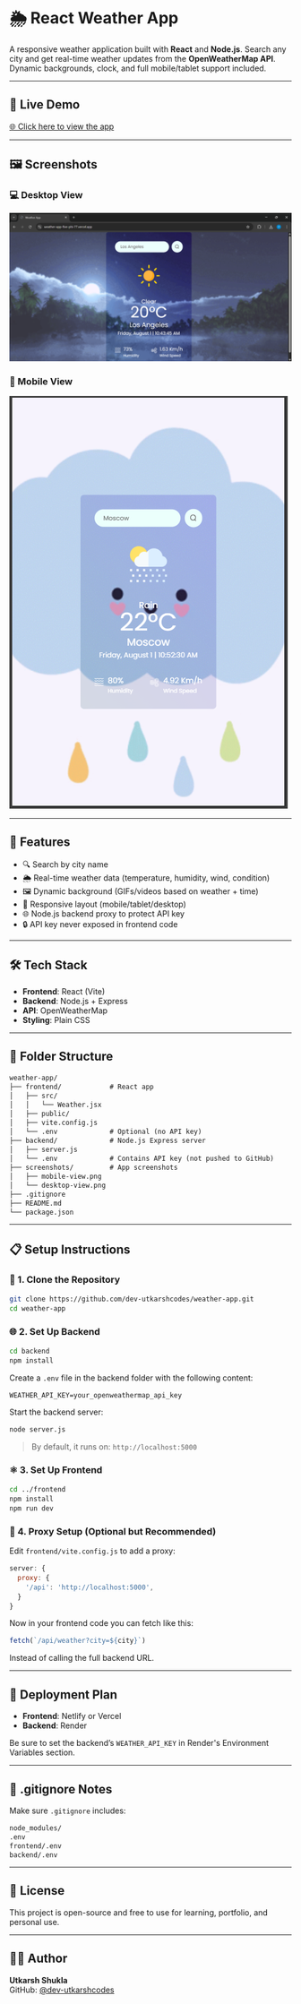 # 🌦️ React Weather App

A responsive weather application built with **React** and **Node.js**. Search any city and get real-time weather updates from the **OpenWeatherMap API**. Dynamic backgrounds, clock, and full mobile/tablet support included.

---

## 🔗 Live Demo

[🌐 Click here to view the app](https://weather-app-five-phi-77.vercel.app/)

---

## 🖼️ Screenshots

### 💻 Desktop View
![Desktop View](./screenshots/desktop-view.png)

### 📱 Mobile View
![Mobile View](./screenshots/mobile-view.png)

---

## 🚀 Features

- 🔍 Search by city name
- 🌦 Real-time weather data (temperature, humidity, wind, condition)
- 🖼 Dynamic background (GIFs/videos based on weather + time)
- 📱 Responsive layout (mobile/tablet/desktop)
- 🌐 Node.js backend proxy to protect API key
- 🔒 API key never exposed in frontend code

---

## 🛠 Tech Stack

- **Frontend**: React (Vite)
- **Backend**: Node.js + Express
- **API**: OpenWeatherMap
- **Styling**: Plain CSS

---

## 📁 Folder Structure

```
weather-app/
├── frontend/            # React app
│   ├── src/
│   │   └── Weather.jsx
│   ├── public/
│   ├── vite.config.js
│   └── .env             # Optional (no API key)
├── backend/             # Node.js Express server
│   ├── server.js
│   └── .env             # Contains API key (not pushed to GitHub)
├── screenshots/         # App screenshots
│   ├── mobile-view.png
│   └── desktop-view.png
├── .gitignore
├── README.md
└── package.json
```

---

## 📋 Setup Instructions

### 🔧 1. Clone the Repository

```bash
git clone https://github.com/dev-utkarshcodes/weather-app.git
cd weather-app
```

### 🌐 2. Set Up Backend

```bash
cd backend
npm install
```

Create a `.env` file in the backend folder with the following content:

```env
WEATHER_API_KEY=your_openweathermap_api_key
```

Start the backend server:

```bash
node server.js
```

> By default, it runs on: `http://localhost:5000`

### ⚛️ 3. Set Up Frontend

```bash
cd ../frontend
npm install
npm run dev
```

### 🔁 4. Proxy Setup (Optional but Recommended)

Edit `frontend/vite.config.js` to add a proxy:

```js
server: {
  proxy: {
    '/api': 'http://localhost:5000',
  }
}
```

Now in your frontend code you can fetch like this:

```js
fetch(`/api/weather?city=${city}`)
```

Instead of calling the full backend URL.

---

## 🚀 Deployment Plan

- **Frontend**: Netlify or Vercel  
- **Backend**: Render  

Be sure to set the backend’s `WEATHER_API_KEY` in Render's Environment Variables section.

---

## 🧹 .gitignore Notes

Make sure `.gitignore` includes:

```
node_modules/
.env
frontend/.env
backend/.env
```

---

## 📄 License

This project is open-source and free to use for learning, portfolio, and personal use.

---

## 🙋‍♂️ Author

**Utkarsh Shukla**  
GitHub: [@dev-utkarshcodes](https://github.com/dev-utkarshcodes)
